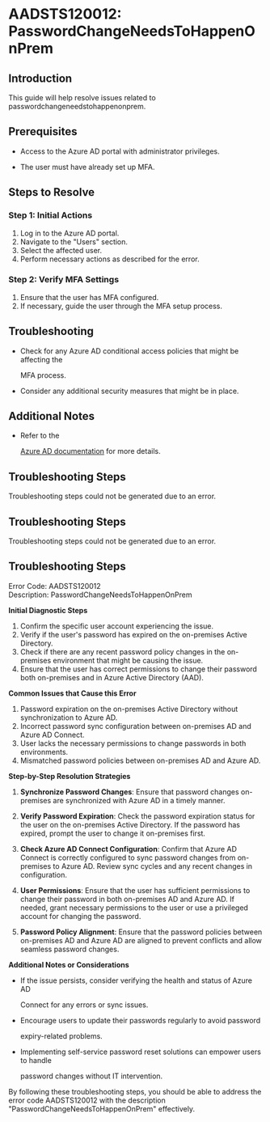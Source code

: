 
# AADSTS120012: PasswordChangeNeedsToHappenOnPrem


## Introduction

This guide will help resolve issues related to
passwordchangeneedstohappenonprem.


## Prerequisites


* Access to the Azure AD portal with administrator privileges.

* The user must have already set up MFA.


## Steps to Resolve


### Step 1: Initial Actions

1. Log in to the Azure AD portal.
2. Navigate to the "Users" section.
3. Select the affected user.
4. Perform necessary actions as described for the error.


### Step 2: Verify MFA Settings

1. Ensure that the user has MFA configured.
2. If necessary, guide the user through the MFA setup process.


## Troubleshooting


* Check for any Azure AD conditional access policies that might be affecting the

  MFA process.

* Consider any additional security measures that might be in place.


## Additional Notes


* Refer to the

  [Azure AD 
documentation](https://learn.microsoft.com/en-us/azure/active-directory/)
  for more details.


## Troubleshooting Steps

Troubleshooting steps could not be generated due to an error.


## Troubleshooting Steps

Troubleshooting steps could not be generated due to an error.


## Troubleshooting Steps

Error Code: AADSTS120012\
Description: PasswordChangeNeedsToHappenOnPrem

**Initial Diagnostic Steps** 

1. Confirm the specific user account experiencing the issue.
2. Verify if the user's password has expired on the on-premises Active
   Directory.
3. Check if there are any recent password policy changes in the on-premises
   environment that might be causing the issue.
4. Ensure that the user has correct permissions to change their password both
   on-premises and in Azure Active Directory (AAD).

**Common Issues that Cause this Error** 

1. Password expiration on the on-premises Active Directory without
   synchronization to Azure AD.
2. Incorrect password sync configuration between on-premises AD and Azure AD
   Connect.
3. User lacks the necessary permissions to change passwords in both
   environments.
4. Mismatched password policies between on-premises AD and Azure AD.

**Step-by-Step Resolution Strategies** 

1. **Synchronize Password Changes**: Ensure that password changes on-premises
   are synchronized with Azure AD in a timely manner.

2. **Verify Password Expiration**: Check the password expiration status for the
   user on the on-premises Active Directory. If the password has expired, prompt
   the user to change it on-premises first.

3. **Check Azure AD Connect Configuration**: Confirm that Azure AD Connect is
   correctly configured to sync password changes from on-premises to Azure AD.
   Review sync cycles and any recent changes in configuration.

4. **User Permissions**: Ensure that the user has sufficient permissions to
   change their password in both on-premises AD and Azure AD. If needed, grant
   necessary permissions to the user or use a privileged account for changing
   the password.

5. **Password Policy Alignment**: Ensure that the password policies between
   on-premises AD and Azure AD are aligned to prevent conflicts and allow
   seamless password changes.

**Additional Notes or Considerations**


* If the issue persists, consider verifying the health and status of Azure AD

  Connect for any errors or sync issues.

* Encourage users to update their passwords regularly to avoid password

  expiry-related problems.

* Implementing self-service password reset solutions can empower users to handle

  password changes without IT intervention.

By following these troubleshooting steps, you should be able to address the
error code AADSTS120012 with the description "PasswordChangeNeedsToHappenOnPrem"
effectively.